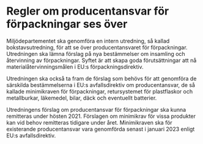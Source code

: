 # Regler om producentansvar för förpackningar ses över

Miljödepartementet ska genomföra en intern utredning, så kallad bokstavsutredning, för att se över producentansvaret för förpackningar. Utredningen ska lämna förslag på nya bestämmelser om insamling och återvinning av förpackningar. Syftet är att skapa goda förutsättningar att nå materialåtervinningsmålen i EU:s förpackningsdirektiv.


Utredningen ska också ta fram de förslag som behövs för att genomföra de särskilda bestämmelserna i EU:s avfallsdirektiv om producentansvar, de så kallade minimikraven för förpackningar, retursystemet för plastflaskor och metallburkar, läkemedel, bilar, däck och eventuellt batterier.

Utredningens förslag om producentansvar för förpackningar ska kunna remitteras under hösten 2021\. Förslagen om minimikrav för vissa produkter kan vid behov remitteras tidigare under året. Minimikraven ska för existerande producentansvar vara genomförda senast i januari 2023 enligt EU:s avfallsdirektiv.
